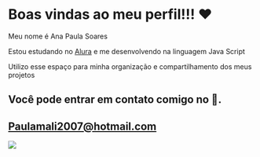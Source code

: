  # Boas vindas ao meu perfil!!! ❤️ 
 Meu nome é Ana Paula Soares
 
 Estou estudando no [Alura](https://www.alura.com.br) e me desenvolvendo na linguagem Java Script
 
 Utilizo esse espaço para minha organização e compartilhamento dos meus projetos

 ## Você pode entrar em contato comigo no 📧.

 ## Paulamali2007@hotmail.com


 ![](https://media.tenor.com/s1oAPkm0SCkAAAAC/power-rangers-yellow-power-ranger.gif)
